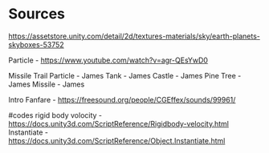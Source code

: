 # Sources
https://assetstore.unity.com/detail/2d/textures-materials/sky/earth-planets-skyboxes-53752

Particle - https://www.youtube.com/watch?v=agr-QEsYwD0

Missile Trail Particle - James
Tank - James
Castle - James
Pine Tree - James
Missile - James

Intro Fanfare - https://freesound.org/people/CGEffex/sounds/99961/


#codes
rigid body volocity - https://docs.unity3d.com/ScriptReference/Rigidbody-velocity.html
Instantiate - https://docs.unity3d.com/ScriptReference/Object.Instantiate.html
